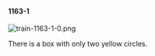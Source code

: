 #### 1163-1
![train-1163-1-0.png](https://github.com/lil-lab/nlvr/raw/master/nlvr/train/images/31/train-1163-1-0.png "train-1163-1-0.png")

There is a box with only two yellow circles.